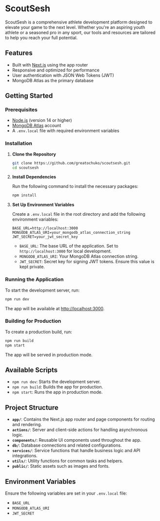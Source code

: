 # ScoutSesh

ScoutSesh is a comprehensive athlete development platform designed to elevate your game to the next level. Whether you're an aspiring youth athlete or a seasoned pro in any sport, our tools and resources are tailored to help you reach your full potential.

## Features

- Built with [Next.js](https://nextjs.org/) using the app router
- Responsive and optimized for performance
- User authentication with JSON Web Tokens (JWT)
- MongoDB Atlas as the primary database

## Getting Started

### Prerequisites

- [Node.js](https://nodejs.org/) (version 14 or higher)
- [MongoDB Atlas](https://www.mongodb.com/cloud/atlas) account
- A `.env.local` file with required environment variables

### Installation

1. **Clone the Repository**

   ```bash
   git clone https://github.com/greatochuko/scoutsesh.git
   cd scoutsesh
   ```

2. **Install Dependencies**

   Run the following command to install the necessary packages:

   ```bash
   npm install
   ```

3. **Set Up Environment Variables**

   Create a `.env.local` file in the root directory and add the following environment variables:

   ```env
   BASE_URL=http://localhost:3000
   MONGODB_ATLAS_URI=your_mongodb_atlas_connection_string
   JWT_SECRET=your_jwt_secret_key
   ```

   - `BASE_URL`: The base URL of the application. Set to `http://localhost:3000` for local development.
   - `MONGODB_ATLAS_URI`: Your MongoDB Atlas connection string.
   - `JWT_SECRET`: Secret key for signing JWT tokens. Ensure this value is kept private.

### Running the Application

To start the development server, run:

```bash
npm run dev
```

The app will be available at [http://localhost:3000](http://localhost:3000).

### Building for Production

To create a production build, run:

```bash
npm run build
npm start
```

The app will be served in production mode.

## Available Scripts

- `npm run dev`: Starts the development server.
- `npm run build`: Builds the app for production.
- `npm start`: Runs the app in production mode.

## Project Structure

- **`app/`**: Contains the Next.js app router and page components for routing and rendering.
- **`actions/`**: Server and client-side actions for handling asynchronous logic.
- **`components/`**: Reusable UI components used throughout the app.
- **`db/`**: Database connections and related configurations.
- **`services/`**: Service functions that handle business logic and API integrations.
- **`utils/`**: Utility functions for common tasks and helpers.
- **`public/`**: Static assets such as images and fonts.

## Environment Variables

Ensure the following variables are set in your `.env.local` file:

- `BASE_URL`
- `MONGODB_ATLAS_URI`
- `JWT_SECRET`
